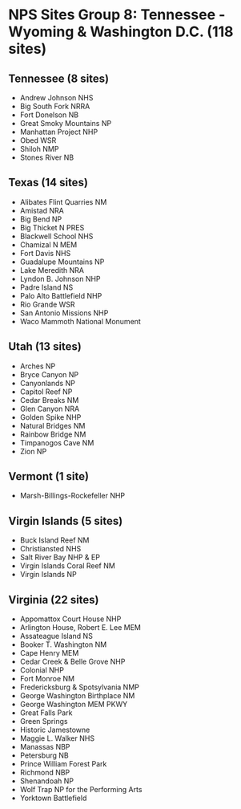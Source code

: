 # NPS Sites Group 8: Tennessee - Wyoming & Washington D.C. (118 sites)

## Tennessee (8 sites)
- Andrew Johnson NHS
- Big South Fork NRRA
- Fort Donelson NB
- Great Smoky Mountains NP
- Manhattan Project NHP
- Obed WSR
- Shiloh NMP
- Stones River NB

## Texas (14 sites)
- Alibates Flint Quarries NM
- Amistad NRA
- Big Bend NP
- Big Thicket N PRES
- Blackwell School NHS
- Chamizal N MEM
- Fort Davis NHS
- Guadalupe Mountains NP
- Lake Meredith NRA
- Lyndon B. Johnson NHP
- Padre Island NS
- Palo Alto Battlefield NHP
- Rio Grande WSR
- San Antonio Missions NHP
- Waco Mammoth National Monument

## Utah (13 sites)
- Arches NP
- Bryce Canyon NP
- Canyonlands NP
- Capitol Reef NP
- Cedar Breaks NM
- Glen Canyon NRA
- Golden Spike NHP
- Natural Bridges NM
- Rainbow Bridge NM
- Timpanogos Cave NM
- Zion NP

## Vermont (1 site)
- Marsh-Billings-Rockefeller NHP

## Virgin Islands (5 sites)
- Buck Island Reef NM
- Christiansted NHS
- Salt River Bay NHP & EP
- Virgin Islands Coral Reef NM
- Virgin Islands NP

## Virginia (22 sites)
- Appomattox Court House NHP
- Arlington House, Robert E. Lee MEM
- Assateague Island NS
- Booker T. Washington NM
- Cape Henry MEM
- Cedar Creek & Belle Grove NHP
- Colonial NHP
- Fort Monroe NM
- Fredericksburg & Spotsylvania NMP
- George Washington Birthplace NM
- George Washington MEM PKWY
- Great Falls Park
- Green Springs
- Historic Jamestowne
- Maggie L. Walker NHS
- Manassas NBP
- Petersburg NB
- Prince William Forest Park
- Richmond NBP
- Shenandoah NP
- Wolf Trap NP for the Performing Arts
- Yorktown Battlefield
